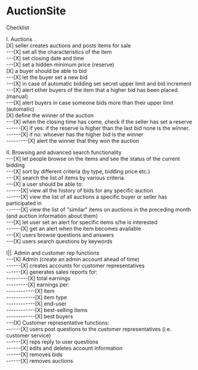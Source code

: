 # AuctionSite

Checklist

I. Auctions <br/>
 [X] seller creates auctions and posts items for sale <br/>
    ---[X] set all the characteristics of the item <br/>
    ---[X] set closing date and time <br/>
    ---[X] set a hidden minimum price (reserve) <br/>
 [X] a buyer should be able to bid <br/>
     ---[X] let the buyer set a new bid <br/>
     ---[X] in case of automatic bidding set secret upper limit and bid increment <br/>
     ---[X] alert other buyers of the item that a higher bid has been placed (manual) <br/>
     ---[X] alert buyers in case someone bids more than their upper limit (automatic) <br/>
 [X] define the winner of the auction <br/>
     ---[X] when the closing time has come, check if the seller has set a reserve <br/>
     ------[X] if yes: if the reserve is higher than the last bid none is the winner. <br/>
     ------[X] if no: whoever has the higher bid is the winner <br/>
     ---------[X] alert the winner that they won the auction <br/>
 
II. Browsing and advanced search functionality <br/>
    ---[X] let people browse on the items and see the status of the current bidding <br/>
    ---[X] sort by different criteria (by type, bidding price etc.) <br/>
    ---[X] search the list of items by various criteria. <br/>
    ---[X] a user should be able to: <br/>
    ------[X] view all the history of bids for any specific auction <br/>
    ------[X] view the list of all auctions a specific buyer or seller has participated in <br/>
    ------[X] view the list of "similar" items on auctions in the preceding month (and auction information about them) <br/>
    ---[X] let user set an alert for specific items s/he is interested <br/>
    ------[X] get an alert when the item becomes available <br/>
    ---[X] users browse questions and answers <br/>
    ---[X] users search questions by keywords <br/>
 
I||. Admin and customer rep functions <br/>
    ---[X] Admin (create an admin account ahead of time) <br/>
    ------[X] creates accounts for customer representatives <br/>
    ------[X] generates sales reports for: <br/>
    ---------[X] total earnings <br/>
    ---------[X] earnings per: <br/>
    ------------[X] item <br/>
    ------------[X] item type <br/>
    ------------[X] end-user <br/>
    ------------[X] best-selling items <br/> 
    ------------[X] best buyers <br/>
    ---[X] Customer representative functions: <br/>
    ------[X] users post questions to the customer representatives (i.e. customer service) <br/>
    ------[X] reps reply to user questions <br/>
    ------[X] edits and deletes account information <br/>
    ------[X] removes bids <br/>
    ------[X] removes auctions <br/>
